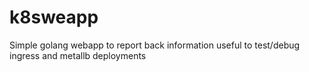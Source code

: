 # k8sweapp
Simple golang webapp to report back information useful to test/debug ingress and metallb deployments
